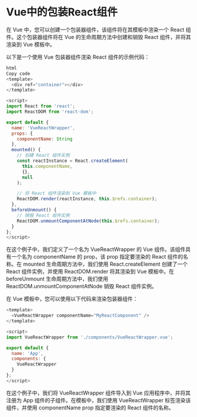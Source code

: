 
# Vue中的包装React组件

在 Vue 中，您可以创建一个包装器组件，该组件将在其模板中渲染一个 React 组件。这个包装器组件将在 Vue 的生命周期方法中创建和销毁 React 组件，并将其渲染到 Vue 模板中。

以下是一个使用 Vue 包装器组件渲染 React 组件的示例代码：

```javascript
html
Copy code
<template>
  <div ref="container"></div>
</template>

<script>
import React from 'react';
import ReactDOM from 'react-dom';

export default {
  name: 'VueReactWrapper',
  props: {
    componentName: String
  },
  mounted() {
    // 创建 React 组件实例
    const reactInstance = React.createElement(
      this.componentName,
      {},
      null
    );

    // 将 React 组件渲染到 Vue 模板中
    ReactDOM.render(reactInstance, this.$refs.container);
  },
  beforeUnmount() {
    // 销毁 React 组件实例
    ReactDOM.unmountComponentAtNode(this.$refs.container);
  }
};
</script>
```
在这个例子中，我们定义了一个名为 VueReactWrapper 的 Vue 组件。该组件具有一个名为 componentName 的 prop，该 prop 指定要渲染的 React 组件的名称。在 mounted 生命周期方法中，我们使用 React.createElement 创建了一个 React 组件实例，并使用 ReactDOM.render 将其渲染到 Vue 模板中。在 beforeUnmount 生命周期方法中，我们使用 ReactDOM.unmountComponentAtNode 销毁 React 组件实例。

在 Vue 模板中，您可以使用以下代码来渲染包装器组件：

```javascript
<template>
  <VueReactWrapper componentName="MyReactComponent" />
</template>

<script>
import VueReactWrapper from './components/VueReactWrapper.vue';

export default {
  name: 'App',
  components: {
    VueReactWrapper
  }
};
</script>
```
在这个例子中，我们将 VueReactWrapper 组件导入到 Vue 应用程序中，并将其注册为 App 组件的子组件。在模板中，我们使用 VueReactWrapper 标签渲染该组件，并使用 componentName prop 指定要渲染的 React 组件的名称。